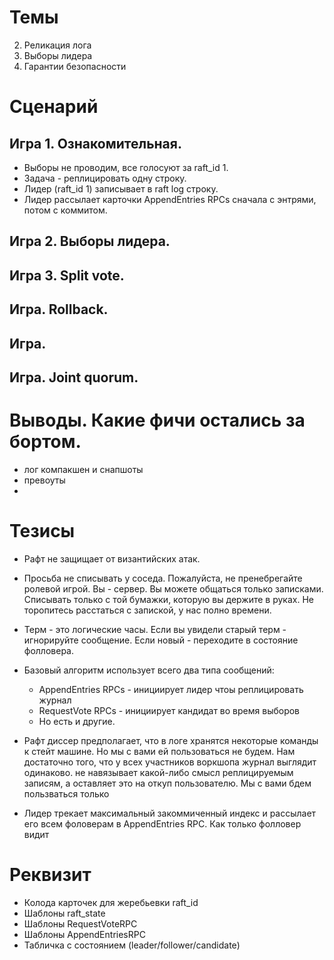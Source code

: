 # Темы

2. Реликация лога
1. Выборы лидера
3. Гарантии безопасности


# Сценарий

## Игра 1. Ознакомительная.

- Выборы не проводим, все голосуют за raft_id 1.
- Задача - реплицировать одну строку.
- Лидер (raft_id 1) записывает в raft log строку.
- Лидер рассылает карточки AppendEntries RPCs сначала с энтрями, потом с коммитом.

## Игра 2. Выборы лидера.

## Игра 3. Split vote.

## Игра. Rollback.

## Игра.
## Игра. Joint quorum.

# Выводы. Какие фичи остались за бортом.
- лог компакшен и снапшоты
- превоуты
-



# Тезисы

- Рафт не защищает от византийских атак.

- Просьба не списывать у соседа. Пожалуйста, не пренебрегайте ролевой игрой. Вы - сервер. Вы можете общаться только записками. Списывать только с той бумажки, которую вы держите в руках. Не торопитесь расстаться с запиской, у нас полно времени.

- Терм - это логические часы. Если вы увидели старый терм - игнорируйте сообщение. Если новый - переходите в состояние фолловера.

- Базовый алгоритм использует всего два типа сообщений:
  * AppendEntries RPCs - инициирует лидер чтоы реплицировать журнал
  * RequestVote RPCs - инициирует кандидат во время выборов
  * Но есть и другие.

- Рафт диссер предполагает, что в логе хранятся некоторые команды к стейт машине. Но мы с вами ей пользоваться не будем. Нам достаточно того, что у всех участников воркшопа журнал выглядит одинаково. не навязывает какой-либо смысл реплицируемым записям, а оставляет это на откуп пользователю. Мы с вами бдем пользваться только

- Лидер трекает максимальный закоммиченный индекс и рассылает его всем фоловерам в AppendEntries RPC. Как только фолловер видит

# Реквизит

- Колода карточек для жеребьевки raft_id
- Шаблоны raft_state
- Шаблоны RequestVoteRPC
- Шаблоны AppendEntriesRPC
- Табличка с состоянием (leader/follower/candidate)
